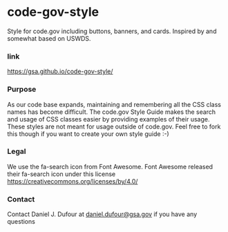# code-gov-style
Style for code.gov including buttons, banners, and cards. Inspired by and somewhat based on USWDS.

### link
https://gsa.github.io/code-gov-style/

### Purpose
As our code base expands, maintaining and remembering all the CSS class names has become difficult.
The code.gov Style Guide makes the search and usage of CSS classes easier by providing examples of their usage.  These styles are not meant for usage outside of code.gov.  Feel free to fork this though if you want to create your own style guide :-)

### Legal
We use the fa-search icon from Font Awesome.  Font Awesome released their fa-search icon under this license https://creativecommons.org/licenses/by/4.0/

### Contact
Contact Daniel J. Dufour at daniel.dufour@gsa.gov if you have any questions
